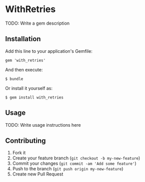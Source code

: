 # WithRetries

TODO: Write a gem description

## Installation

Add this line to your application's Gemfile:

    gem 'with_retries'

And then execute:

    $ bundle

Or install it yourself as:

    $ gem install with_retries

## Usage

TODO: Write usage instructions here

## Contributing

1. Fork it
2. Create your feature branch (`git checkout -b my-new-feature`)
3. Commit your changes (`git commit -am 'Add some feature'`)
4. Push to the branch (`git push origin my-new-feature`)
5. Create new Pull Request
